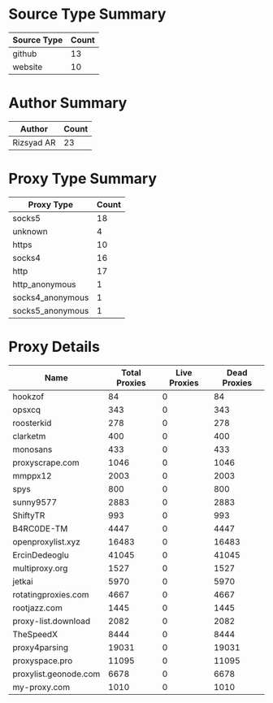 # Source Type Summary

| Source Type | Count |
|-------------|-------|
| github | 13 |
| website | 10 |


# Author Summary

| Author | Count |
|--------|-------|
| Rizsyad AR | 23 |


# Proxy Type Summary

| Proxy Type | Count |
|------------|-------|
| socks5 | 18 |
| unknown | 4 |
| https | 10 |
| socks4 | 16 |
| http | 17 |
| http_anonymous | 1 |
| socks4_anonymous | 1 |
| socks5_anonymous | 1 |


# Proxy Details

| Name | Total Proxies | Live Proxies | Dead Proxies |
|------|---------------|--------------|---------------|
| hookzof | 84 | 0 | 84 |
| opsxcq | 343 | 0 | 343 |
| roosterkid | 278 | 0 | 278 |
| clarketm | 400 | 0 | 400 |
| monosans | 433 | 0 | 433 |
| proxyscrape.com | 1046 | 0 | 1046 |
| mmppx12 | 2003 | 0 | 2003 |
| spys | 800 | 0 | 800 |
| sunny9577 | 2883 | 0 | 2883 |
| ShiftyTR | 993 | 0 | 993 |
| B4RC0DE-TM | 4447 | 0 | 4447 |
| openproxylist.xyz | 16483 | 0 | 16483 |
| ErcinDedeoglu | 41045 | 0 | 41045 |
| multiproxy.org | 1527 | 0 | 1527 |
| jetkai | 5970 | 0 | 5970 |
| rotatingproxies.com | 4667 | 0 | 4667 |
| rootjazz.com | 1445 | 0 | 1445 |
| proxy-list.download | 2082 | 0 | 2082 |
| TheSpeedX | 8444 | 0 | 8444 |
| proxy4parsing | 19031 | 0 | 19031 |
| proxyspace.pro | 11095 | 0 | 11095 |
| proxylist.geonode.com | 6678 | 0 | 6678 |
| my-proxy.com | 1010 | 0 | 1010 |
